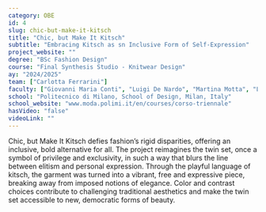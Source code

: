 ```yaml
---
category: OBE
id: 4
slug: chic-but-make-it-kitsch
title: "Chic, but Make It Kitsch"
subtitle: "Embracing Kitsch as sn Inclusive Form of Self-Expression"
project_website: ""
degree: "BSc Fashion Design"
course: "Final Synthesis Studio - Knitwear Design"
ay: "2024/2025"
team: ["Carlotta Ferrarini"]
faculty: ["Giovanni Maria Conti", "Luigi De Nardo", "Martina Motta", "Laura Affinito", "Laura Vicelli"]
school: "Politecnico di Milano, School of Design, Milan, Italy"
school_website: "www.moda.polimi.it/en/courses/corso-triennale"
hasVideo: "false"
videoLink: ""
---
```


Chic, but Make It Kitsch defies fashion’s rigid disparities, offering an inclusive, bold alternative for all. The project reimagines the twin set, once a symbol of privilege and exclusivity, in such a way that blurs the line between elitism and personal expression. Through the playful language of kitsch, the garment was turned into a vibrant, free and expressive piece, breaking away from imposed notions of elegance. Color and contrast choices contribute to challenging traditional aesthetics and make the twin set accessible to new, democratic forms of beauty.
